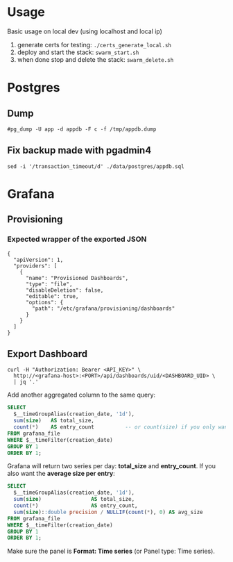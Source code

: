 # Usage
Basic usage on local dev (using localhost and local ip)
1. generate certs for testing: `./certs_generate_local.sh`
2. deploy and start the stack: `swarm_start.sh`
3. when done stop and delete the stack: `swarm_delete.sh`

# Postgres
## Dump
```
#pg_dump -U app -d appdb -F c -f /tmp/appdb.dump
```

## Fix backup made with pgadmin4
`sed -i '/transaction_timeout/d' ./data/postgres/appdb.sql`

# Grafana

## Provisioning

### Expected wrapper of the exported JSON
```
{
  "apiVersion": 1,
  "providers": [
    {
      "name": "Provisioned Dashboards",
      "type": "file",
      "disableDeletion": false,
      "editable": true,
      "options": {
        "path": "/etc/grafana/provisioning/dashboards"
      }
    }
  ]
}
```

## Export Dashboard
```
curl -H "Authorization: Bearer <API_KEY>" \
  http://<grafana-host>:<PORT>/api/dashboards/uid/<DASHBOARD_UID> \
  | jq '.'
```

Add another aggregated column to the same query:

```sql
SELECT
  $__timeGroupAlias(creation_date, '1d'),
  sum(size)   AS total_size,
  count(*)    AS entry_count          -- or count(size) if you only want non‑NULL sizes
FROM grafana_file
WHERE $__timeFilter(creation_date)
GROUP BY 1
ORDER BY 1;
```

Grafana will return two series per day: **total\_size** and **entry\_count**.
If you also want the **average size per entry**:

```sql
SELECT
  $__timeGroupAlias(creation_date, '1d'),
  sum(size)                AS total_size,
  count(*)                 AS entry_count,
  sum(size)::double precision / NULLIF(count(*), 0) AS avg_size
FROM grafana_file
WHERE $__timeFilter(creation_date)
GROUP BY 1
ORDER BY 1;
```

Make sure the panel is **Format: Time series** (or Panel type: Time series).
